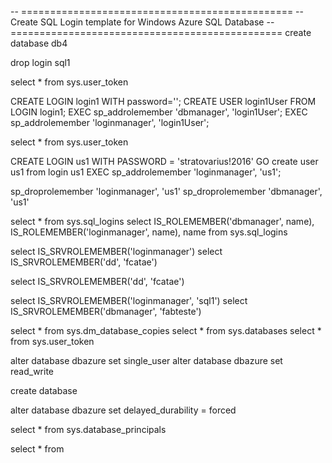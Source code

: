 -- ===============================================
-- Create SQL Login template for Windows Azure SQL Database
-- ===============================================
create database db4

drop login sql1

select * from sys.user_token

CREATE LOGIN login1 WITH password='<ProvidePassword>';
CREATE USER login1User FROM LOGIN login1;
EXEC sp_addrolemember 'dbmanager', 'login1User';
EXEC sp_addrolemember 'loginmanager', 'login1User';

select * from sys.user_token



CREATE LOGIN us1 
	WITH PASSWORD = 'stratovarius!2016' 
GO
create user us1 from login us1
EXEC sp_addrolemember 'loginmanager', 'us1';

sp_droprolemember 'loginmanager', 'us1'
sp_droprolemember 'dbmanager', 'us1'

select * from sys.sql_logins
select IS_ROLEMEMBER('dbmanager', name), IS_ROLEMEMBER('loginmanager', name), name from sys.sql_logins

select IS_SRVROLEMEMBER('loginmanager')
select IS_SRVROLEMEMBER('dd', 'fcatae')

select IS_SRVROLEMEMBER('dd', 'fcatae')

select IS_SRVROLEMEMBER('loginmanager', 'sql1')
select IS_SRVROLEMEMBER('dbmanager', 'fabteste')

select * from sys.dm_database_copies 
select * from sys.databases 
select * from sys.user_token

alter database dbazure set single_user
alter database dbazure set read_write


create database

alter database dbazure set delayed_durability = forced

select * from sys.database_principals

select * from 
